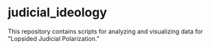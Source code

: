 
# judicial_ideology

<!-- badges: start -->
<!-- badges: end -->

This repository contains scripts for analyzing and visualizing data for "Lopsided Judicial Polarization."

